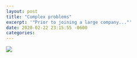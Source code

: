 ```yaml
---
layout: post
title: "Complex problems"
excerpt: '"Prior to joining a large company..."'
date: 2020-02-22 23:15:55 -0600
categories: 
---
```


[![]({{site.url}}/assets/2020/02/EQHMAYXWkAUAJqD.png)](https://twitter.com/cameronmoll/status/1225485299691741186)
